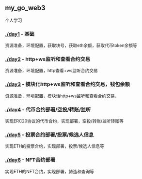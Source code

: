 ## my_go_web3
个人学习

### [./day1](day1) - 基础

资源准备，环境配置，获取块号，获取eth余额，获取代币token余额等

### [./day2](day2) - http+ws监听和查看合约交易

资源准备，环境配置，http查看+ws监听合约交易

### [./day3](day3) - 模块化http+ws监听和查看合约交易，钱包余额

资源准备，环境配置，模块话http+ws监听和查看合约交易，

### [./day4](day4) - 代币合约部署/空投/转账/监听

实现ERC20协议的代币合约，实现部署，空投/转账/监听转账等

### [./day5](day5) - 投票合约部署/投票/候选人信息

实现ETH的投票合约，实现部署，投票/候选人信息等

### [./day6](day6) - NFT合约部署

实现ETH的NFT合约，实现部署，铸造和查询等
